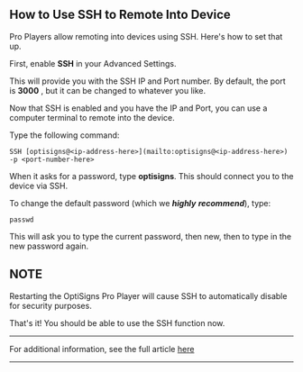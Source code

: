 ## How to Use SSH to Remote Into Device

Pro Players allow remoting into devices using SSH. Here's how to set that up.

First, enable **SSH** in your Advanced Settings.



This will provide you with the SSH IP and Port number. By default, the port is **3000** , but it can be changed to whatever you like.



Now that SSH is enabled and you have the IP and Port, you can use a computer terminal to remote into the device.

Type the following command:
    
    
    SSH [optisigns@<ip-address-here>](mailto:optisigns@<ip-address-here>) -p <port-number-here>

When it asks for a password, type **optisigns**. This should connect you to the device via SSH.

To change the default password (which we _**highly**_ _**recommend**_), type:
    
    
    passwd

This will ask you to type the current password, then new, then to type in the new password again.



**NOTE**  
---  
Restarting the OptiSigns Pro Player will cause SSH to automatically disable for security purposes.  
  
That's it! You should be able to use the SSH function now.

* * *

For additional information, see the full article [here](https://support.optisigns.com/hc/en-us/articles/35577511423635)

---

